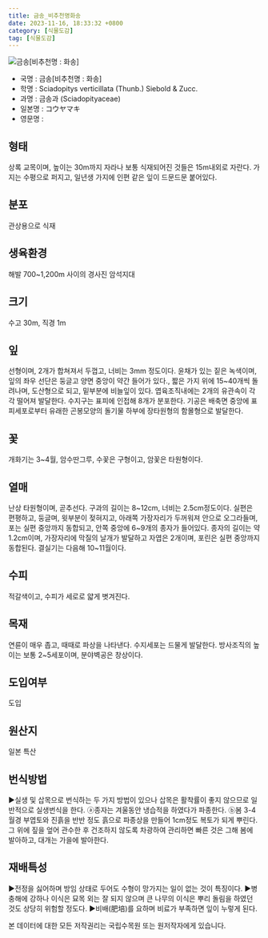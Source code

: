 ```yaml
---
title: 금송_비추천명화송
date: 2023-11-16, 18:33:32 +0800
category: [식물도감]
tag: [식물도감]
---
```




![금송[비추천명 : 화송]](http://www.nature.go.kr/fileUpload/plants/basic/Taxodiaceae/Sciadopitys/15011/15011_1_th2.jpg)
- 국명 : 금송[비추천명 : 화송]
- 학명 : Sciadopitys verticillata (Thunb.) Siebold & Zucc.
- 과명 : 금송과 (Sciadopityaceae)
- 일본명 : コウヤマキ
- 영문명 : 


## 형태
상록 교목이며, 높이는 30m까지 자라나 보통 식재되어진 것들은 15m내외로 자란다. 가지는 수평으로 퍼지고, 일년생 가지에 인편 같은 잎이 드문드문 붙어있다. 
## 분포
관상용으로 식재
## 생육환경
해발 700~1,200m 사이의 경사진 암석지대
## 크기
수고 30m, 직경 1m
## 잎
선형이며, 2개가 합쳐져서 두껍고, 너비는 3mm 정도이다. 윤채가 있는 짙은 녹색이며, 잎의 좌우 선단은 둥글고 양면 중앙이 약간 들어가 있다., 짧은 가지 위에 15~40개씩 돌려나며, 도산형으로 되고, 밑부분에 비늘잎이 있다. 엽육조직내에는 2개의 유관속이 각각 떨어져 발달한다. 수지구는 표피에 인접해 8개가 분포한다. 기공은 배축면 중앙에 표피세포로부터 유래한 곤봉모양의 돌기물 하부에 장타원형의 함몰형으로 발달한다.
## 꽃
개화기는 3~4월, 암수딴그루, 수꽃은 구형이고, 암꽃은 타원형이다.
## 열매
난상 타원형이며, 곧추선다. 구과의 길이는 8~12cm, 너비는 2.5cm정도이다. 실편은 편평하고, 둥글며, 윗부분이 젖혀지고, 아래쪽 가장자리가 두꺼워져 안으로 오그라들며, 포는 실편 중앙까지 동합되고, 안쪽 중앙에 6~9개의 종자가 들어있다. 종자의 길이는 약 1.2cm이며, 가장자리에 막질의 날개가 발달하고 자엽은 2개이며, 포린은 실편 중앙까지 동합된다. 결실기는 다음해 10~11월이다.
## 수피
적갈색이고, 수피가 세로로 얇게 볏겨진다.
## 목재
연륜이 매우 좁고, 때때로 파상을 나타낸다. 수지세포는 드물게 발달한다. 방사조직의 높이는 보통 2~5세포이며, 분야벽공은 창상이다.
## 도입여부
도입
## 원산지
일본 특산
## 번식방법
▶실생 및 삽목으로 번식하는 두 가지 방법이 있으나 삽목은 활착률이 좋지 않으므로 일반적으로 실생번식을 한다. ⓐ종자는 겨울동안 냉습적을 하였다가 파종한다. ⓑ봄 3-4월경 부엽토와 진흙을 반반 정도 흙으로 파종상을 만들어 1cm정도 복토가 되게 뿌린다. 그 위에 짚을 엎어 관수한 후 건조하지 않도록 차광하여 관리하면 빠른 것은 그해 봄에 발아하고, 대개는 가을에 발아한다.
## 재배특성
▶전정을 싫어하며 방임 상태로 두어도 수형이 망가지는 일이 없는 것이 특징이다. ▶병충해에 강하나 이식은 묘목 외는 잘 되지 않으며 큰 나무의 이식은 뿌리 돌림을 하였던 것도 상당히 위험할 정도다. ▶비배(肥培)를 요하며 비료가 부족하면 잎이 누렇게 된다.






본 데이터에 대한 모든 저작권리는 국립수목원 또는 원저작자에게 있습니다.
